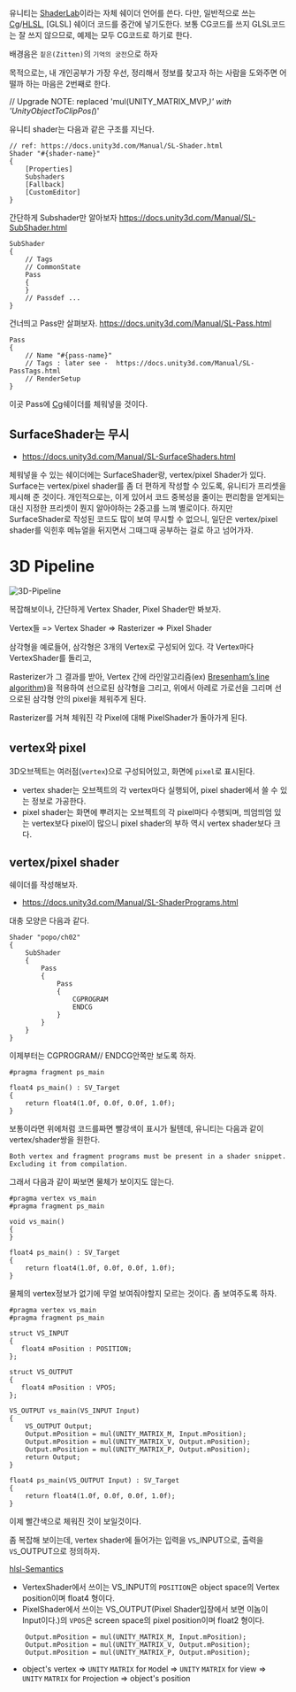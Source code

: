 유니티는 [ShaderLab][SL-Shader]이라는 자체 쉐이더 언어를 쓴다.
다만, 일반적으로 쓰는 [Cg]/[HLSL], [GLSL] 쉐이더 코드를 중간에 넣기도한다.
보통 CG코드를 쓰지 GLSL코드는 잘 쓰지 않으므로, 예제는 모두 CG코드로 하기로 한다.


배경음은 `짙은(Zitten)`의 `기억의 궁전`으로 하자

목적으로는, 내 개인공부가 가장 우선, 정리해서 정보를 찾고자 하는 사람을 도와주면 어떨까 하는 마음은 2번째로 한다.

// Upgrade NOTE: replaced 'mul(UNITY_MATRIX_MVP,*)' with 'UnityObjectToClipPos(*)'


유니티 shader는 다음과 같은 구조를 지닌다.

``` shader
// ref: https://docs.unity3d.com/Manual/SL-Shader.html
Shader "#{shader-name}"
{
    [Properties]
    Subshaders
    [Fallback]
    [CustomEditor]
}
```

간단하게 Subshader만 알아보자
https://docs.unity3d.com/Manual/SL-SubShader.html
``` shader
SubShader
{
    // Tags
    // CommonState
    Pass
    {
    }
    // Passdef ...
}
```

건너띄고 Pass만 살펴보자.
https://docs.unity3d.com/Manual/SL-Pass.html

``` shader
Pass
{
    // Name "#{pass-name}"
    // Tags : later see -  https://docs.unity3d.com/Manual/SL-PassTags.html
    // RenderSetup
}
```


이곳 Pass에 [Cg]쉐이더를 체워넣을 것이다.

## SurfaceShader는 무시
* https://docs.unity3d.com/Manual/SL-SurfaceShaders.html

체워넣을 수 있는 쉐이더에는 SurfaceShader랑, vertex/pixel Shader가 있다. Surface는 vertex/pixel shader를 좀 더 편하게 작성할 수 있도록, 유니티가 프리셋을 제시해 준 것이다. 개인적으로는, 이게 있어서 코드 중복성을 줄이는 편리함을 얻게되는대신 지정한 프리셋이 뭔지 알아야하는 2중고를 느껴 별로이다. 하지만 SurfaceShader로 작성된 코드도 많이 보여 무시할 수 없으니, 일단은 vertex/pixel shader를 익힌후 메뉴얼을 뒤지면서 그때그때 공부하는 걸로 하고 넘어가자.


# 3D Pipeline

![3D-Pipeline](https://upload.wikimedia.org/wikipedia/commons/5/54/3D-Pipeline.png)

복잡해보이나, 간단하게 Vertex Shader, Pixel Shader만 봐보자.

Vertex들 => Vertex Shader => Rasterizer => Pixel Shader

삼각형을 예로들어, 삼각형은 3개의 Vertex로 구성되어 있다. 각 Vertex마다 VertexShader를 돌리고,

Rasterizer가 그 결과를 받아, Vertex 간에 라인알고리즘(ex) [Bresenham’s line algorithm](https://en.wikipedia.org/wiki/Bresenham%27s_line_algorithm))을 적용하여 선으로된 삼각형을 그리고, 위에서 아레로 가로선을 그리며 선으로된 삼각형 안의 pixel을 체워주게 된다.

Rasterizer를 거쳐 체워진 각 Pixel에 대해 PixelShader가 돌아가게 된다.


## vertex와 pixel

3D오브젝트는 여러점(`vertex`)으로 구성되어있고, 화면에 `pixel`로 표시된다.

* vertex shader는 오브젝트의 각 vertex마다 실행되어, pixel shader에서 쓸 수 있는 정보로 가공한다.
* pixel shader는 화면에 뿌려지는 오브젝트의 각 pixel마다 수행되며, 띄엄띄엄 있는 vertex보다 pixel이 많으니 pixel shader의 부하 역시 vertex shader보다 크다.


## vertex/pixel shader
쉐이더를 작성해보자.

* https://docs.unity3d.com/Manual/SL-ShaderPrograms.html


대충 모양은 다음과 같다.
``` shader
Shader "popo/ch02"
{
    SubShader
    {
        Pass
        {
            Pass
            {
                CGPROGRAM
                ENDCG
            }
        }
    }
}
```

이제부터는 CGPROGRAM// ENDCG안쪽만 보도록 하자.

``` shader
#pragma fragment ps_main

float4 ps_main() : SV_Target
{
    return float4(1.0f, 0.0f, 0.0f, 1.0f);
}
```

보통이라면 위에처럼 코드를짜면 빨강색이 표시가 될텐데, 유니티는 다음과 같이 vertex/shader쌍을 원한다.

```
Both vertex and fragment programs must be present in a shader snippet. Excluding it from compilation.
```

그래서 다음과 같이 짜보면 물체가 보이지도 않는다.

``` cg
#pragma vertex vs_main
#pragma fragment ps_main

void vs_main()
{
}

float4 ps_main() : SV_Target
{
    return float4(1.0f, 0.0f, 0.0f, 1.0f);
}
```

물체의 vertex정보가 없기에 무얼 보여줘야할지 모르는 것이다. 좀 보여주도록 하자.


``` shader
#pragma vertex vs_main
#pragma fragment ps_main

struct VS_INPUT
{
   float4 mPosition : POSITION;
};

struct VS_OUTPUT
{
   float4 mPosition : VPOS;
};

VS_OUTPUT vs_main(VS_INPUT Input)
{
    VS_OUTPUT Output;
    Output.mPosition = mul(UNITY_MATRIX_M, Input.mPosition);
    Output.mPosition = mul(UNITY_MATRIX_V, Output.mPosition);
    Output.mPosition = mul(UNITY_MATRIX_P, Output.mPosition);
    return Output;
}

float4 ps_main(VS_OUTPUT Input) : SV_Target
{
    return float4(1.0f, 0.0f, 0.0f, 1.0f);
}
```

이제 빨간색으로 체워진 것이 보일것이다.




좀 복잡해 보이는데, `V`ertex `S`hader에 들어가는 입력을 `VS`_INPUT으로, 출력을 `VS`_OUTPUT으로 정의하자.

[hlsl-Semantics](https://msdn.microsoft.com/en-us/library/windows/desktop/bb509647)

* VertexShader에서 쓰이는 VS_INPUT의 `POSITION`은 object space의 Vertex position이며 float4 형이다.
* PixelShader에서 쓰이는 VS_OUTPUT(Pixel Shader입장에서 보면 이놈이 Input이다.)의 `VPOS`은 screen space의 pixel position이며 float2 형이다.


``` shader
    Output.mPosition = mul(UNITY_MATRIX_M, Input.mPosition);
    Output.mPosition = mul(UNITY_MATRIX_V, Output.mPosition);
    Output.mPosition = mul(UNITY_MATRIX_P, Output.mPosition);
```


* object's vertex => `UNITY` `MATRIX` for `M`odel => `UNITY` `MATRIX` for `V`iew => `UNITY` `MATRIX` for `P`rojection => object's position









[SL-Shader]: https://docs.unity3d.com/Manual/SL-Shader.html
[Cg]: https://en.wikipedia.org/wiki/Cg_(programming_language)
[HLSL]: https://en.wikipedia.org/wiki/High-Level_Shading_Language
[OpenGL]: https://en.wikipedia.org/wiki/OpenGL_Shading_Language
